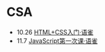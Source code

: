 # CSA
+ 10.26 [HTML+CSS入门·语雀](https://www.yuque.com/ldfgqb/fpkor3/wwbwpy)
+ 11.7 [JavaScript第一次课·语雀](https://www.yuque.com/ldfgqb/fpkor3/rgu0y6)
